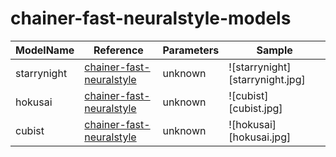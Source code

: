 # chainer-fast-neuralstyle-models

ModelName | Reference | Parameters | Sample
--- | --- | --- | ---
starrynight | [chainer-fast-neuralstyle](https://github.com/yusuketomoto/chainer-fast-neuralstyle) | unknown | ![starrynight][starrynight.jpg]
hokusai | [chainer-fast-neuralstyle](https://github.com/genekogan/CubistMirror/) | unknown |![cubist][cubist.jpg]
cubist | [chainer-fast-neuralstyle](https://github.com/genekogan/CubistMirror/) | unknown | ![hokusai][hokusai.jpg]
